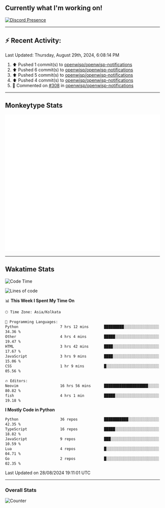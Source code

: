 ## Currently what I'm working on!
[![Discord Presence](https://lanyard.cnrad.dev/api/534981034400284712)](https://discord.com/users/534981034400284712)

---

## :zap: Recent Activity:
<!--RECENT_ACTIVITY:last_update-->
Last Updated: Thursday, August 29th, 2024, 6:08:14 PM
<!--RECENT_ACTIVITY:last_update_end-->
<!--RECENT_ACTIVITY:start-->
1. ⬆️ Pushed 1 commit(s) to [openwisp/openwisp-notifications](https://github.com/openwisp/openwisp-notifications)<br>
2. ⬆️ Pushed 6 commit(s) to [openwisp/openwisp-notifications](https://github.com/openwisp/openwisp-notifications)<br>
3. ⬆️ Pushed 5 commit(s) to [openwisp/openwisp-notifications](https://github.com/openwisp/openwisp-notifications)<br>
4. ⬆️ Pushed 4 commit(s) to [openwisp/openwisp-notifications](https://github.com/openwisp/openwisp-notifications)<br>
5. 💬 Commented on [#308](https://github.com/openwisp/openwisp-notifications/pull/308#discussion_r1734999343) in [openwisp/openwisp-notifications](https://github.com/openwisp/openwisp-notifications)<br>
<!--RECENT_ACTIVITY:end-->

---

## Monkeytype Stats
<a href="https://monkeytype.com/profile/dhanus">
  <img src="https://raw.githubusercontent.com/Dhanus3133/Dhanus3133/monkeytype/monkeytype-lb.svg" alt="Monkeytype Profile" />
</a>

---

## Wakatime Stats
<!--START_SECTION:waka-->
![Code Time](http://img.shields.io/badge/Code%20Time-2%2C123%20hrs%2040%20mins-blue)

![Lines of code](https://img.shields.io/badge/From%20Hello%20World%20I%27ve%20Written-5.8%20million%20lines%20of%20code-blue)

📊 **This Week I Spent My Time On** 

```text
🕑︎ Time Zone: Asia/Kolkata

💬 Programming Languages: 
Python                   7 hrs 12 mins       █████████░░░░░░░░░░░░░░░░   34.36 % 
Other                    4 hrs 4 mins        █████░░░░░░░░░░░░░░░░░░░░   19.47 % 
HTML                     3 hrs 42 mins       ████░░░░░░░░░░░░░░░░░░░░░   17.67 % 
JavaScript               3 hrs 9 mins        ████░░░░░░░░░░░░░░░░░░░░░   15.06 % 
CSS                      1 hr 9 mins         █░░░░░░░░░░░░░░░░░░░░░░░░   05.56 % 

🔥 Editors: 
Neovim                   16 hrs 56 mins      ████████████████████░░░░░   80.82 % 
fish                     4 hrs 1 min         █████░░░░░░░░░░░░░░░░░░░░   19.18 % 
```

**I Mostly Code in Python** 

```text
Python                   36 repos            ███████████░░░░░░░░░░░░░░   42.35 % 
TypeScript               16 repos            █████░░░░░░░░░░░░░░░░░░░░   18.82 % 
JavaScript               9 repos             ███░░░░░░░░░░░░░░░░░░░░░░   10.59 % 
Lua                      4 repos             █░░░░░░░░░░░░░░░░░░░░░░░░   04.71 % 
Go                       2 repos             █░░░░░░░░░░░░░░░░░░░░░░░░   02.35 % 
```




 Last Updated on 28/08/2024 19:11:01 UTC
<!--END_SECTION:waka-->
---

### Overall Stats

<img src="https://moe-counter.glitch.me/get/@Dhanus3133?theme=asoul" alt="Counter" />

